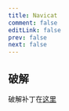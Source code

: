 ```yaml
---
title: Navicat
comment: false
editLink: false
prev: false
next: false
---
```


## 破解

破解补丁在[这里](https://gitee.com/suyin-long/nkp/releases/tag/v16.2.5) 
